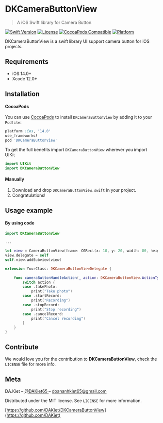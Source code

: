 # DKCameraButtonView
> A iOS Swift library for Camera Button.

[![Swift Version][swift-image]][swift-url]
[![License][license-image]][license-url]
[![CocoaPods Compatible](https://img.shields.io/cocoapods/v/DKCameraButtonView.svg?style=flat)](https://cocoapods.org/pods/DKCameraButtonView) 
[![Platform](https://img.shields.io/badge/platform-ios-yellow.svg)](http://cocoapods.org/pods/DKCameraButtonView)

DKCameraButtonView is a swift library UI support camera button for iOS projects.

## Requirements

- iOS 14.0+
- Xcode 12.0+

## Installation

#### CocoaPods
You can use [CocoaPods](http://cocoapods.org/) to install `DKCameraButtonView` by adding it to your `Podfile`:

```ruby
platform :ios, '14.0'
use_frameworks!
pod 'DKCameraButtonView'
```

To get the full benefits import `DKCameraButtonView` wherever you import UIKit

``` swift
import UIKit
import DKCameraButtonView
```
#### Manually
1. Download and drop ```DKCameraButtonView.swift``` in your project.  
2. Congratulations!  

## Usage example

#### By using code
```swift
import DKCameraButtonView

...

let view = CameraButtonView(frame: CGRect(x: 10, y: 20, width: 80, height: 80))
view.delegate = self
self.view.addSubview(view)
```

```swift
extension YourClass: DKCameraButtonViewDelegate {
    
    func cameraButtonHandleAction(_ action: DKCameraButtonView.ActionType) {
        switch action {
        case .takePhoto:
            print("Take photo")
        case .startRecord:
            print("Recording")
        case .stopRecord:
            print("Stop recording")
        case .cancelRecord:
            print("Cancel recording")
        }
    }
}
```

## Contribute

We would love you for the contribution to **DKCameraButtonView**, check the ``LICENSE`` file for more info.

## Meta

DA.Kiet – [@DAKiet65 ](https://twitter.com/DAKiet65) – doananhkiet65@gmail.com

Distributed under the MIT license. See ``LICENSE`` for more information.

[https://github.com/DAKiet/DKCameraButtonView](https://github.com/DAKiet)

[swift-image]:https://img.shields.io/badge/swift-5.0-orange.svg
[swift-url]: https://swift.org/
[license-url]: https://github.com/DAKiet/DKCameraButtonView/blob/main/LICENSE
[license-image]: https://img.shields.io/github/license/DAKiet/DKCameraButtonView.svg
